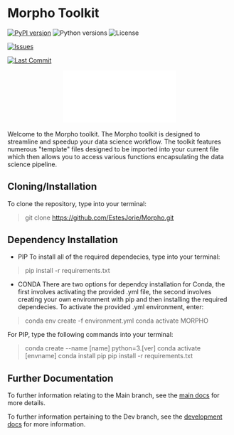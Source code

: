 # Morpho Toolkit

[![PyPI version](https://img.shields.io/pypi/v/MORPHO-toolkit?label=PyPI)](https://pypi.org/project/MORPHO-toolkit/)
![Python versions](https://img.shields.io/pypi/pyversions/MORPHO-toolkit)
![![License](https://img.shields.io/github/license/EstesJorie/Morpho)](https://github.com/EstesJorie/Morpho/blob/main/LICENSE)

[![Issues](https://img.shields.io/github/issues/EstesJorie/Morpho)](https://github.com/EstesJorie/Morpho/issues)

[![Last Commit](https://img.shields.io/github/last-commit/EstesJorie/Morpho)](https://github.com/EstesJorie/Morpho/commits/main)



<p align="center">
    <img src="images/MORPHO_light_header.png" alt="Morpho Header" width="50%">
</p>

 Welcome to the Morpho toolkit. The Morpho toolkit is designed to streamline and
 speedup your data science workflow. The toolkit features numerous "template" files
 designed to be imported into your current file which then allows you to access
 various functions encapsulating the data science pipeline.
 
 ## Cloning/Installation 
 
 To clone the repository, type into your terminal:
 
 > git clone https://github.com/EstesJorie/Morpho.git

## Dependency Installation

- PIP
To install all of the required dependecies, type into your terminal:

> pip install -r requirements.txt

- CONDA
There are two options for dependcy installation for Conda, the first involves activating the provided .yml file, the second involves creating your own environment with pip and then installing the required dependecies. To activate the provided .yml environment, enter:

> conda env create -f environment.yml
> conda activate MORPHO

For PIP, type the following commands into your terminal:

> conda create --name [name] python=3.[ver]
> conda activate [envname]
> conda install pip
> pip install -r requirements.txt

## Further Documentation

To further information relating to the Main branch, see the [main docs](docs/README-main.md) for more details.

To further information pertaining to the Dev branch, see the [development docs](docs/README-dev.md) for more information.
